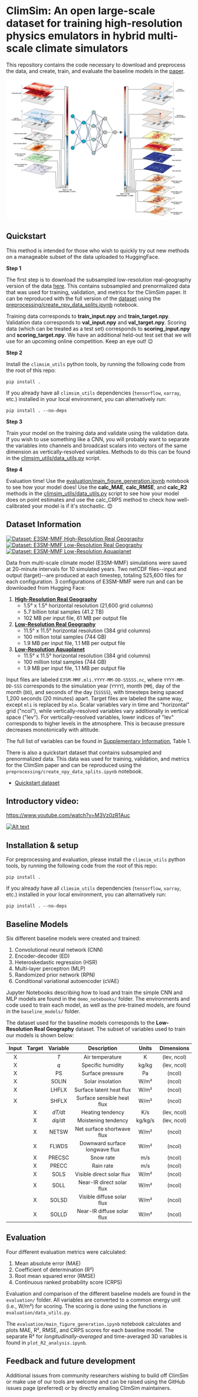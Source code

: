 # ClimSim: An open large-scale dataset for training high-resolution physics emulators in hybrid multi-scale climate simulators

This repository contains the code necessary to download and preprocess the data, and create, train, and evaluate the baseline models in the [paper](https://arxiv.org/abs/2306.08754).

![fig_1](./website/fig_1.png)


## Quickstart

This method is intended for those who wish to quickly try out new methods on a manageable subset of the data uploaded to HuggingFace.

**Step 1**

The first step is to download the subsampled low-resolution real-geography version of the data [here](https://huggingface.co/datasets/LEAP/subsampled_low_res/tree/main). This contains subsampled and prenormalized data that was used for training, validation, and metrics for the ClimSim paper. It can be reproduced with the full version of the [dataset](https://huggingface.co/datasets/LEAP/ClimSim_low-res) using the [preprocessing/create_npy_data_splits.ipynb](https://github.com/leap-stc/ClimSim/blob/main/preprocessing/create_npy_data_splits.ipynb) notebook.

Training data corresponds to **train_input.npy** and **train_target.npy**. Validation data corresponds to **val_input.npy** and **val_target.npy**. Scoring data (which can be treated as a test set) corresponds to **scoring_input.npy** and **scoring_target.npy**. We have an additional held-out test set that we will use for an upcoming online competition. Keep an eye out! 😉

**Step 2**

Install the `climsim_utils` python tools, by running the following code from the root of this repo:

```
pip install .
```

If you already have all `climsim_utils` dependencies (`tensorflow`, `xarray`, etc.) installed in your local environment, you can alternatively run:

```
pip install . --no-deps
```

**Step 3**

Train your model on the training data and validate using the validation data. If you wish to use something like a CNN, you will probably want to separate the variables into channels and broadcast scalars into vectors of the same dimension as vertically-resolved variables. Methods to do this can be found in the [climsim_utils/data_utils.py](https://github.com/leap-stc/ClimSim/blob/main/climsim_utils/data_utils.py) script.

**Step 4**

Evaluation time! Use the [evaluation/main_figure_generation.ipynb](https://github.com/leap-stc/ClimSim/blob/main/evaluation/main_figure_generation.ipynb) notebook to see how your model does! Use the **calc_MAE**, **calc_RMSE**, and **calc_R2** methods in the [climsim_utils/data_utils.py](https://github.com/leap-stc/ClimSim/blob/main/climsim_utils/data_utils.py) script to see how your model does on point estimates and use the calc_CRPS method to check how well-calibrated your model is if it's stochastic. 😊


## Dataset Information

[![Dataset: E3SM-MMF High-Resolution Real Geography](https://img.shields.io/badge/Dataset-%20High%20Resolution%20Real%20Geography-yellow?logo=🤗&style=flat-square)](https://huggingface.co/datasets/LEAP/ClimSim_high-res)
[![Dataset: E3SM-MMF Low-Resolution Real Geography](https://img.shields.io/badge/Dataset-%20Low%20Resolution%20Real%20Geography-yellow?logo=🤗&style=flat-square)](https://huggingface.co/datasets/LEAP/ClimSim_low-res)
[![Dataset: E3SM-MMF Low-Resolution Aquaplanet](https://img.shields.io/badge/Dataset-%20Low%20Resolution%20Aquaplanet-yellow?logo=🤗&style=flat-square)](https://huggingface.co/datasets/LEAP/ClimSim_low-res_aqua-planet)


Data from multi-scale climate model (E3SM-MMF) simulations were saved at 20-minute intervals for 10 simulated years. Two netCDF files--input and output (target)--are produced at each timestep, totaling 525,600 files for each configuration. 3 configurations of E3SM-MMF were run and can be downloaded from Hugging Face:

1. [**High-Resolution Real Geography**](https://huggingface.co/datasets/LEAP/ClimSim_high-res)
    - 1.5&deg; x 1.5&deg; horizontal resolution (21,600 grid columns)
    - 5.7 billion total samples (41.2 TB)
    - 102 MB per input file, 61 MB per output file
2. [**Low-Resolution Real Geography**](https://huggingface.co/datasets/LEAP/ClimSim_low-res)
    - 11.5&deg; x 11.5&deg; horizontal resolution (384 grid columns)
    - 100 million total samples (744 GB)
    - 1.9 MB per input file, 1.1 MB per output file
3. [**Low-Resolution Aquaplanet**](https://huggingface.co/datasets/LEAP/ClimSim_low-res_aqua-planet)
    - 11.5&deg; x 11.5&deg; horizontal resolution (384 grid columns)
    - 100 million total samples (744 GB)
    - 1.9 MB per input file, 1.1 MB per output file

Input files are labeled ```E3SM-MMF.mli.YYYY-MM-DD-SSSSS.nc```, where ```YYYY-MM-DD-SSS``` corresponds to the simulation year (```YYYY```), month (``MM``), day of the month (``DD``), and seconds of the day (```SSSSS```), with timesteps being spaced 1,200 seconds (20 minutes) apart. Target files are labeled the same way, except ```mli``` is replaced by ```mlo```. 
Scalar variables vary in time and "horizontal" grid ("ncol"), while vertically-resolved variables vary additionally in vertical space ("lev").  For vertically-resolved variables, lower indices of "lev" corresponds to higher levels in the atmosphere. This is because pressure decreases monotonically with altitude.   

The full list of variables can be found in [Supplementary Information](https://arxiv.org/pdf/2306.08754.pdf), Table 1.

There is also a quickstart dataset that contains subsampled and prenormalized data. This data was used for training, validation, and metrics for the ClimSim paper and can be reproduced using the ```preprocessing/create_npy_data_splits.ipynb``` notebook.
- [Quickstart dataset](https://huggingface.co/datasets/LEAP/subsampled_low_res)


## Introductory video:

https://www.youtube.com/watch?v=M3Vz0zR1Auc

[![Alt text](https://img.youtube.com/vi/M3Vz0zR1Auc/0.jpg)](https://www.youtube.com/watch?v=M3Vz0zR1Auc)

## Installation & setup

For preprocessing and evaluation, please install the `climsim_utils` python tools, by running the following code from the root of this repo:

```
pip install .
```

If you already have all `climsim_utils` dependencies (`tensorflow`, `xarray`, etc.) installed in your local environment, you can alternatively run:

```
pip install . --no-deps
```


## Baseline Models

Six different baseline models were created and trained:
1. Convolutional neural network (CNN)
2. Encoder-decoder (ED)
3. Heteroskedastic regression (HSR)
4. Multi-layer perceptron (MLP)
5. Randomized prior network (RPN)
6. Conditional variational autoencoder (cVAE)

Jupyter Notebooks describing how to load and train the simple CNN and MLP models are found in the ```demo_notebooks/``` folder. The environments and code used to train each model, as well as the pre-trained models, are found in the ```baseline_models/``` folder.

The dataset used for the baseline models corresponds to the **Low-Resolution Real Geography** dataset. The subset of variables used to train our models is shown below:


| Input | Target | Variable | Description | Units | Dimensions |
| :---: | :----: | :------: | :---------: | :---: | :--------: |
| X |  | *T* | Air temperature | K | (lev, ncol) |
| X |  | *q* | Specific humidity | kg/kg | (lev, ncol) |
| X |  | PS | Surface pressure | Pa | (ncol) |
| X |  | SOLIN | Solar insolation | W/m&#x00B2; | (ncol) |
| X |  | LHFLX | Surface latent heat flux | W/m&#x00B2; | (ncol) |
| X |  | SHFLX | Surface sensible heat flux | W/m&#x00B2; | (ncol) |
|  | X | *dT/dt* | Heating tendency | K/s | (lev, ncol) |
|  | X | *dq/dt* | Moistening tendency | kg/kg/s | (lev, ncol) |
|  | X | NETSW | Net surface shortwave flux | W/m&#x00B2; | (ncol) |
|  | X | FLWDS | Downward surface longwave flux | W/m&#x00B2; | (ncol) |
|  | X | PRECSC | Snow rate | m/s | (ncol) |
|  | X | PRECC | Rain rate | m/s | (ncol) |
|  | X | SOLS | Visible direct solar flux | W/m&#x00B2; | (ncol) |
|  | X | SOLL | Near-IR direct solar flux | W/m&#x00B2; | (ncol) |
|  | X | SOLSD | Visible diffuse solar flux | W/m&#x00B2; | (ncol) |
|  | X | SOLLD | Near-IR diffuse solar flux | W/m&#x00B2; | (ncol) |


## Evaluation

Four different evaluation metrics were calculated:
1. Mean absolute error (MAE)
2. Coefficient of determination (R&#x00B2;)
3. Root mean squared error (RMSE)
4. Continuous ranked probability score (CRPS)

Evaluation and comparison of the different baseline models are found in the ```evaluation/``` folder. All variables are converted to a common energy unit (i.e., W/m&#x00B2;) for scoring. The scoring is done using the functions in ```evaluation/data_utils.py```. 

The ```evaluation/main_figure_generation.ipynb``` notebook calculates and plots MAE, R&#x00B2;, RMSE, and CRPS scores for each baseline model. The separate R&#x00B2; for *longitudinally-averaged* and time-averaged 3D variables is found in ```plot_R2_analysis.ipynb```.

## Feedback and future development

Additional issues from community researchers wishing to build off ClimSim or make use of our tools are welcome and can be raised using the GitHub issues page (preferred) or by directly emailing ClimSim maintainers.